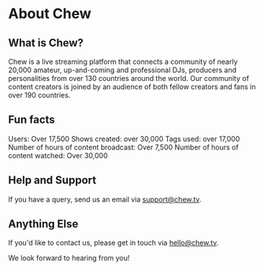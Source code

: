 # About Chew

## What is Chew?

Chew is a live streaming platform that connects a community of nearly 20,000 amateur, up-and-coming and professional DJs, producers and personalities from over 130 countries around the world. Our community of content creators is joined by an audience of both fellow creators and fans in over 190 countries. 

## Fun facts
Users: Over 17,500
Shows created: over 30,000
Tags used: over 17,000
Number of hours of content broadcast: Over 7,500
Number of hours of content watched: Over 30,000

## Help and Support

If you have a query, send us an email via [support@chew.tv](mailto:support@chew.tv).

## Anything Else

If you'd like to contact us, please get in touch via [hello@chew.tv](mailto:hello@chew.tv). 

We look forward to hearing from you!
